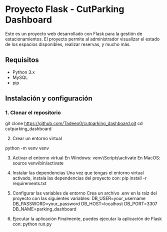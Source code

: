 # Proyecto Flask - CutParking Dashboard

Este es un proyecto web desarrollado con Flask para la gestión de estacionamientos. El proyecto permite al administrador visualizar el estado de los espacios disponibles, realizar reservas, y mucho más.

## Requisitos

- Python 3.x
- MySQL
- pip

## Instalación y configuración

### 1. Clonar el repositorio

git clone https://github.com/Tadeeo0/cutparking_dashboard.git
cd cutparking_dashboard

2. Crear un entorno virtual

python -m venv venv

3. Activar el entorno virtual
En Windows: venv\Scripts\activate
En MacOS: source venv/bin/activate

4. Instalar las dependencias
Una vez que tengas el entorno virtual activado, instala las dependencias del proyecto con:
pip install -r requirements.txt

5. Configurar las variables de entorno
Crea un archivo .env en la raíz del proyecto con las siguientes variables:
DB_USER=your_username
DB_PASSWORD=your_password
DB_HOST=localhost
DB_PORT=3307
DB_NAME=parking_dashboard

6. Ejecutar la aplicación
Finalmente, puedes ejecutar la aplicación de Flask con:
python run.py


